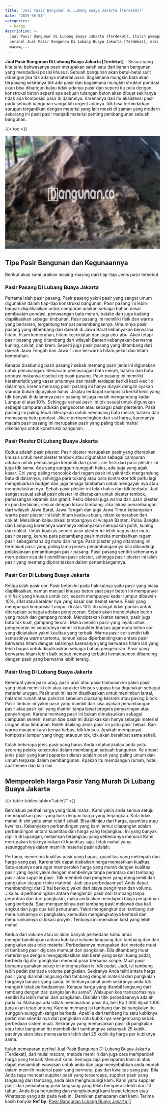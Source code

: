 ```yaml
---
title: 'Jual Pasir Bangunan Di Lubang Buaya Jakarta [Terdekat]'
date: '2025-08-01'
categories:
  - harga
description: >-
  Jual Pasir Bangunan Di Lubang Buaya Jakarta [Terdekat]. Itulah pemaparan
  perihal Jual Pasir Bangunan Di Lubang Buaya Jakarta [Terdekat], dari mulai
  macam,...
---
```


**Jual Pasir Bangunan Di Lubang Buaya Jakarta \[Terdekat\]** – Sesuai yang kita tahu bahwasanya pasir merupakan salah satu dari bahan bangunan yang menduduki posisi khusus. Sebuah bangunan akan betul-betul sulit dibangun jika tdk adanya material pasir. Bagaimana mungkin bata akan terpasang sekiranya tdk ada pasir dan bagaimana mungkin struktur pondasi akan bisa dibangun kalau tidak adanya pasir dan seperti itu pula dengan konstruksi beton seperti apa sebuah tulangan beton akan dibuat sekiranya tidak ada komposisi pasir di dalamnya. Karenanya dari itu eksistensi pasir pada sebuah bangunan sangatlah urgent adanya. tdk bisa terhindarkan ataupun tergantikan dengan material yang lain meski di zaman yang modern sekarang ini pasti pasir menjadi material penting pembangunan sebuah bangunan.

{{< toc >}}

![Jual Pasir Bangunan Di Lubang Buaya Jakarta [Terdekat]](/images/jual-pasir-bangunan-71.png)

## Tipe Pasir Bangunan dan Kegunaannya

Berikut akan kami uraikan masing-masing dari tiap-tiap Jenis pasir tersebut.

### Pasir Pasang Di Lubang Buaya Jakarta

Pertama ialah pasir pasang. Pasir pasang yakni pasir yang sangat umum digunakan dalam tiap-tiap konstruksi bangunan. Pasir pasang ini lebih banyak diaplikasikan untuk campuran adukan sebagai bahan dasar pembuatan pondasi, pemasangan bata merah, batako dan juga kadang diaplikasikan sebagai timbunan. Pasir pasang ini memiliki fisik dan warna yang berlainan, tergantung tempat penambangannya. Umumnya pasir pasang yang ditambang dari daerah di Jawa Barat kebanyakan berwarna hitam, hitam kemerahan, hitam kecoklatan dan juga abu-abu. Akan tetapi pasir pasang yang ditambang dari wilayah Banten kebanyakan berwarna kuning, coklat, dan krem. Seperti juga pasir pasang yang ditambang dari daerah Jawa Tengah dan Jawa Timur berwarna hitam pekat dan hitam kemerahan.

Kenapa disebut dg pasir pasang? sebab memang pasir jenis ini digunakan untuk pemasangan. Semacam pemasangan bata merah, batako dan batu pondasi makanya disebut dg pasir pasang. Pasir pasang ini memiliki karakteristik yang kasar umumnya dan masih terdapat kerikil kecil-kecil di dalamnya, karena memang pasir pasang ini hanya diayak dengan ayakan standar bukan dg ayakan halus. Jikalau terdapat komposisi kerikil kecil yang tdk banyak di dalamnya pasir pasang ini juga masih mengandung kadar Lumpur di atas 10%. Sehingga variasi pasir ini tdk sesuai untuk digunakan sebagai campuran adukan pengecoran atau sebagai pasir plesteran. Pasir pasang ini paling tepat diterapkan untuk memasang bata merah, batako dan memasang batu pondasi. Jika diperbandingkan dari sisi harga, karenanya macam pasir pasang ini merupakan pasir yang paling tidak mahal dikelasnya untuk konstruksi bangunan.

### Pasir Plester Di Lubang Buaya Jakarta

Kedua adalah pasir plester. Pasir plester merupakan pasir yang diterapkan khusus untuk memplester tembok atau digunakan sebagai campuran adukan untuk pemasangan keramik dan granit. ciri fisik dari pasir plester ini juga tdk sama. Ada yang sungguh-sungguh halus, ada juga yang agak kasar. Ciri yang paling mencolok dari ragam pasir ini yakni tdk mengandung batu di dalamnya, sehingga para tukang atau para kontraktor tdk perlu lagi mengeluarkan budget dan juga tenaga tambahan untuk mengayak nya atau menghaluskan nya. Sebab pasir plester ini telah halus dan tdk berbatu. Jadi sangat sesuai sekali pasir plester ini diterapkan untuk plester tembok, pemasangan keramik dan granit. Perlu dikenal juga warna dari pasir plester ini pun berlainan, sesuai dengan lokasi tambang. Jika lokasi penambangan dari wilayah Jawa Barat, Jawa Tengah dan juga Jawa Timur kebanyakan warna pasir plester ini ialah hitam keabu-abuan, hitam kemerahan dan coklat. Melainkan kalau lokasi tambangnya di wilayah Banten, Pulau Bangka dan Lampung karenanya warnanya kebanyakan merupakan putih, kuning dan coklat. Untuk kualitas sendiri pasir plester ini lebih bagus dari mutu pasir pasang, karena para penambang pasir mereka memisahkan ragam pasir sebagaimana dg mutu dan harga. Pasir plester yang ditambang ini termasuk pasir yang paling lama proses penambangannya bila dibandingi pelaksanaan penambangan pasir pasang. Pasir pasang sendiri sebenarnya merupakan sisa dari pemilihan pasir plester, sehingga pasir plester ini ialah pasir yang memang diprioritaskan dalam penambangannya.

### Pasir Cor Di Lubang Buaya Jakarta

Ketiga ialah pasir cor. Pasir beton ini pada hakikatnya yaitu pasir yang biasa diaplikasikan, namun menjadi khusus beton saat pasir beton ini mempunyai ciri fisik yang khusus untuk cor; seperti mempunyai kadar lumpur dibawah 10%, sifat atau karakter nya yang kasar dan hemat semen. Pasir yang mempunyai komposisi Lumpur di atas 10% itu sangat tidak pantas untuk diterapkan sebagai adukan pengecoran. Sebab akan menciptakan beton yang rapuh dan gampang rontok. Menciptakan ikatan semen, pasir juga batu tdk kuat, gampang terurai. Maka memilih pasir yang layak untuk pengecoran ini sepatutnya memiliki karakter khusus agar mutu beton cor yang diciptakan yakni kualitas yang terbaik. Warna pasir cor sendiri tdk semestinya warna tertentu, namun kalau diperbandingkan antara pasir berwarna hitam dengan selainnya karenanya yang berwarna hitam lah yang lebih bagus untuk diaplikasikan sebagai bahan pengecoran. Pasir yang berwarna hitam lebih baik sebab memang terbukti hemat semen dibanding dengan pasir yang berwarna lebih terang.

### Pasir Urug Di Lubang Buaya Jakarta

Keempat yakni pasir urug. pasir uruk atau pasir timbunan ini yakni pasir yang tidak memiliki ciri atau karakter khusus supaya bisa digunakan sebagai material urugan. Pasir uruk ini lazim diaplikasikan untuk menimbun lantai, halaman rumah atau parkiran sebelum dipasang keramik atau paving block. Pasir timbun ini yakni pasir yang diambil dari sisa ayakan penambangan pasir atau pasir kali yang diambil tanpa lewat progres penyaringan atau penyaringan. Karena memang pasir ini bukan dimaksudkan sebagai campuran semen, namun tipe pasir ini diaplikasikan hanya sebagai material urugan atau timbunan. Boleh dibilang Jenis pasir ini yaitu pasir bebas. Baik warna maupun karakternya bebas, tdk khusus. Apakah mempunyai komposisi lumpur yang tinggi ataupun tdk, tdk akan berakibat sama sekali.

Itulah beberapa jenis pasir yang harus Anda ketahui jikalau anda yaitu seorang pelaku konstruksi dalam membangun sebuah bangunan. Ke empat jenis pasir yang kami paparkan diatas adalah pasir yang paling umum dan umum terpakai dalam pembangunan. Apakah itu membangun rumah, hotel, apartemen dan lain lain.

## Memperoleh Harga Pasir Yang Murah Di Lubang Buaya Jakarta

{{< table-tables table="table2" >}}

Berdiskusi perihal harga yang tidak mahal, Kami yakin anda semua setuju mendapatkan pasir yang baik dengan harga yang terjangkau. Kata tidak mahal di sini yaitu amat relatif sekali. Bisa ditinjau dari harga, quantitas atau kwalitas. Kebanyakan perbandingan yang kami temui dilapangan adalah perbandingan antara kuantitas dan harga yang terjangkau. Ini yang banyak dipilih di lapangan, melainkan terjangkau yang sebenarnya menurut Kami merupakan letaknya bukan di kuantitas saja. tidak mahal yang sesungguhnya dalam memilih material pasir adalah;

Pertama, menerima kualitas pasir yang bagus, quantitas yang melimpah dan harga yang pas. Karena tdk dapat diabaikan harga memastikan kualitas. Satu-satunya cara agar memperoleh harga yang murah dengan kualitas pasir yang layak yakni dengan membelinya tanpa perantara dari tambang pasir atau supplier pasir. Tdk membeli dari pengecer yang mengambil dari pangkalan ataupun toko material. Jadi apa perbedaannya? Anda dapat membandingi dari 2 hal berikut; yakni dari biaya pengiriman dan volume. Jikalau diperbandingkan antara mengambil pasir dari tambang tanpa perantara dan dari pangkalan, maka anda akan mendapati biaya pengiriman yang berbeda. Saat mengambilnya dari tambang pasti melewati dua kali angkut dan juga dua kali penurunan. Yakni mengangkut dari tambang dan menurunkannya di pangkalan, kemudian mengangkutnya kembali dan menurunkannya di lokasi proyek. Tentunya ini memakan kost yang lebih mahal.

Kedua dari volume atau isi akan banyak perbedaan kalau anda memperbandingkan antara kubikasi volume langsung dari tambang dan dari pangkalan atau toko material. Perbedaannya merupakan dari metode muat di tambang pasir dg cara memuat dari pangkalan. Bila ditambang muat materialnya dengan mengaplikasikan alat berat yang sekali tuang padat, berbeda dg dari pangkalan memuat pasir bersama scope. Muat pasir bersama gunakan sekop ini menghasilkan isi tdk padat. Jadi, isi tambang lebih padat daripada volume pangkalan. Sekiranya Anda teliti antara harga pasir yang diambil langsung dari tambang dengan material dari pangkalan harganya banyak yang sama. Ini tentunya amat aneh sekiranya anda tdk mengerti letak perbedaannya. Kenapa harga yang diambil langsung dari tambang dengan dari pangkalan itu sama?. Walaupun kos transportasinya sendiri itu lebih mahal dari pangkalan. Disinilah titik perbedaannya adalah pada isi. Makanya ada istilah memasarkan pasir itu, beli Rp 1.000 dijual 1000 juga akan tetap untung. Karena memang isi tambang dan isi pangkalan itu sungguh-sungguh-sangat berbeda. Apabila dari tambang itu satu kubiknya padat dan seandainya dari pangkalan satu kubik nya mengembang sebab perbedaan sistem muat. Sekiranya yang memasarkan pasir di pangkalan atau toko bangunan itu membeli dari tambangnya sebanyak 25 kubik, pastinya akan bisa memasarkan lebih dari 25 kubik dg harga per kubiknya sama.

Itulah pemaparan perihal Jual Pasir Bangunan Di Lubang Buaya Jakarta \[Terdekat\], dari mulai macam, metode memilih dan juga cara memperoleh harga yang terbaik Menurut kami. Semoga saja pemaparan kami di atas dapat menambah wawasan untuk anda dan juga menyebabkan anda mudah dalam memilih material pasir yang bermutu, pas dan kwalitas yang pas. Bila Anda ragu mencari supplier pasir yang terpercaya, supplier pasir yang langsung dari tambang, anda bisa menghubungi kami. Kami yaitu supplier pasir dari penambang pasir langsung yang telah beroperasi lebih dari 10 tahun. Anda bisa berunding dan menghubungi kami lewat telepon atau Whatsapp yang ada pada web ini. Demikian pemaparan dari kami. Terima kasih banyak
**Ref by:** [Pasir Bangunan Lubang Buaya Jakarta []](https://id.wikipedia.org/wiki/Pasir)
